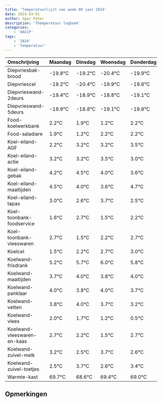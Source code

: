 ```yaml
---
title: 'Temperatuurlijst van week 09 jaar 2024'
date: 2024-03-01
author: Spar Pater
description: 'Themperatuur logboek'
categories:
    - 'HACCP'
tags:
    - '2024'
    - 'temperatuur'
---
```

|Omschrijving|Maandag|Dinsdag|Woensdag|Donderdag|Vrijdag|Zaterdag|Zondag|
|:---|:---|:---|:---|:---|:---|:---|:---|
|Diepvriesbak-brood|-19.8°C|-19.2°C|-20.4°C|-19.9°C|-19.8°C| | |
|Diepvriescel|-19.2°C|-20.4°C|-19.9°C|-19.8°C|-20.1°C| | |
|Diepvrieswand-2deurs|-19.4°C|-18.9°C|-18.8°C|-19.1°C|-19.8°C| | |
|Diepvrieswand-5deurs|-18.9°C|-18.8°C|-19.1°C|-19.8°C|-18.8°C| | |
|Food-koelwerkbank|2.2°C|1.9°C|1.2°C|2.2°C|2.2°C| | |
|Food-saladiare|1.9°C|1.2°C|2.2°C|2.2°C|2.5°C| | |
|Koel-eiland-AGF|2.2°C|3.2°C|3.2°C|3.5°C|3.0°C| | |
|Koel-eiland-actie|3.2°C|3.2°C|3.5°C|3.0°C|2.6°C| | |
|Koel-eiland-gebak|4.2°C|4.5°C|4.0°C|3.6°C|4.7°C| | |
|Koel-eiland-maaltijden|4.5°C|4.0°C|3.6°C|4.7°C|3.5°C| | |
|Koel-eiland-tapas|3.0°C|2.6°C|3.7°C|2.5°C|3.2°C| | |
|Koel-toonbank-foodservice|1.6°C|2.7°C|1.5°C|2.2°C|2.7°C| | |
|Koel-toonbank-vleeswaren|2.7°C|1.5°C|2.2°C|2.7°C|3.0°C| | |
|Koelcel|1.5°C|2.2°C|2.7°C|3.0°C|2.8°C| | |
|Koelwand-frisdrank|5.2°C|5.7°C|6.0°C|5.8°C|6.0°C| | |
|Koelwand-maaltijden|3.7°C|4.0°C|3.8°C|4.0°C|3.7°C| | |
|Koelwand-panklaar|4.0°C|3.8°C|4.0°C|3.7°C|3.2°C| | |
|Koelwand-vetten|3.8°C|4.0°C|3.7°C|3.2°C|2.5°C| | |
|Koelwand-vlees|2.0°C|1.7°C|1.2°C|0.5°C|1.7°C| | |
|Koelwand-vleeswaren-en-kaas|2.7°C|2.2°C|1.5°C|2.7°C|1.6°C| | |
|Koelwand-zuivel-melk|3.2°C|2.5°C|3.7°C|2.6°C|3.4°C| | |
|Koelwand-zuivel-toetjes|2.5°C|3.7°C|2.6°C|3.4°C|3.0°C| | |
|Warmte-kast|69.7°C|68.6°C|69.4°C|69.0°C|69.5°C| | |

## Opmerkingen


